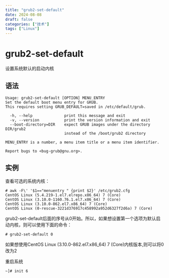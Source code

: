 ```yaml
---
title: "grub2-set-default"
date: 2024-08-08
draft: false
categories: ["技术"]
tags: ["Linux"]
---
```

grub2-set-default
===

设置系统默认的启动内核

## 语法

```shell
Usage: grub2-set-default [OPTION] MENU_ENTRY
Set the default boot menu entry for GRUB.
This requires setting GRUB_DEFAULT=saved in /etc/default/grub.

  -h, --help              print this message and exit
  -v, --version           print the version information and exit
  --boot-directory=DIR    expect GRUB images under the directory DIR/grub2
                          instead of the /boot/grub2 directory

MENU_ENTRY is a number, a menu item title or a menu item identifier.

Report bugs to <bug-grub@gnu.org>.

```

## 实例

查看可选的系统内核：
```shell
# awk -F\' '$1=="menuentry " {print $2}' /etc/grub2.cfg
CentOS Linux (5.4.219-1.el7.elrepo.x86_64) 7 (Core)
CentOS Linux (3.10.0-1160.76.1.el7.x86_64) 7 (Core)
CentOS Linux (3.10.0-862.el7.x86_64) 7 (Core)
CentOS Linux (0-rescue-3221d376917c458992a952d6327f2d6a) 7 (Core)
```

grub2-set-default后面的序号从0开始。所以，如果想设置第一个选项为默认启动内核，则可以使用下面的命令：

```shell
# grub2-set-default 0
```
如果想使用CentOS Linux (3.10.0-862.el7.x86_64) 7 (Core)内核版本,则可以将0改为2

重启系统
```shell
~]# init 6
```